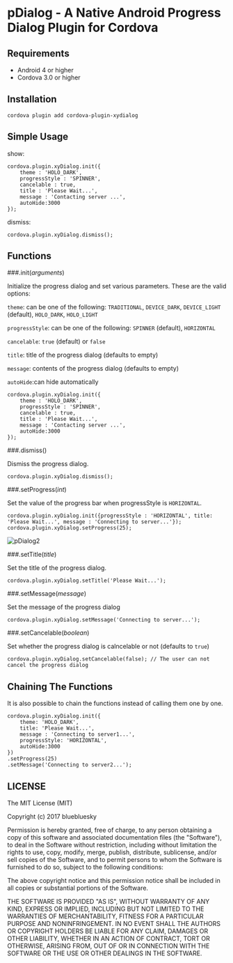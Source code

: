 pDialog - A Native Android Progress Dialog Plugin for Cordova
======================

Requirements
-------------
- Android 4 or higher
- Cordova 3.0 or higher

Installation
-------------
    cordova plugin add cordova-plugin-xydialog
    
Simple Usage
-------------
show:

    cordova.plugin.xyDialog.init({
        theme : 'HOLO_DARK',
        progressStyle : 'SPINNER',
        cancelable : true,
        title : 'Please Wait...',
        message : 'Contacting server ...',
        autoHide:3000
    });

dismiss:

    cordova.plugin.xyDialog.dismiss();


Functions
----------

###.init(_arguments_)

Initialize the progress dialog and set various parameters.
These are the valid options:

`theme`: can be one of the following:
`TRADITIONAL`, `DEVICE_DARK`, `DEVICE_LIGHT` (default), `HOLO_DARK`, `HOLO_LIGHT`


`progressStyle`: can be one of the following:
`SPINNER` (default), `HORIZONTAL`

`cancelable`: `true` (default) or `false`

`title`: title of the progress dialog (defaults to empty)

`message`: contents of the progress dialog (defaults to empty)

`autoHide`:can hide automatically

    cordova.plugin.xyDialog.init({
        theme : 'HOLO_DARK',
        progressStyle : 'SPINNER',
        cancelable : true,
        title : 'Please Wait...',
        message : 'Contacting server ...',
        autoHide:3000
    });

###.dismiss()

Dismiss the progress dialog.

    cordova.plugin.xyDialog.dismiss();

###.setProgress(_int_)

Set the value of the progress bar when progressStyle is `HORIZONTAL`.
    
    cordova.plugin.xyDialog.init({progressStyle : 'HORIZONTAL', title: 'Please Wait...', message : 'Connecting to server...'});
    cordova.plugin.xyDialog.setProgress(25);
    
![pDialog2](http://i.imgur.com/7k2docz.png)


###.setTitle(_title_)

Set the title of the progress dialog.
    
    cordova.plugin.xyDialog.setTitle('Please Wait...');
    
###.setMessage(_message_)

Set the message of the progress dialog

    cordova.plugin.xyDialog.setMessage('Connecting to server...');   
    
###.setCancelable(_boolean_)

Set whether the progress dialog is calncelable or not (defaults to `true`)

    cordova.plugin.xyDialog.setCancelable(false); // The user can not cancel the progress dialog  
    

Chaining The Functions
-----------------------

It is also possible to chain the functions instead of calling them one by one.

    cordova.plugin.xyDialog.init({
        theme: 'HOLO_DARK',
        title: 'Please Wait...',
        message : 'Connecting to server1...',
        progressStyle: 'HORIZONTAL',
        autoHide:3000
    })
    .setProgress(25)
    .setMessage('Connecting to server2...');

LICENSE
--------
The MIT License (MIT)

Copyright (c) 2017 bluebluesky

Permission is hereby granted, free of charge, to any person obtaining a copy of
this software and associated documentation files (the "Software"), to deal in
the Software without restriction, including without limitation the rights to
use, copy, modify, merge, publish, distribute, sublicense, and/or sell copies of
the Software, and to permit persons to whom the Software is furnished to do so,
subject to the following conditions:

The above copyright notice and this permission notice shall be included in all
copies or substantial portions of the Software.

THE SOFTWARE IS PROVIDED "AS IS", WITHOUT WARRANTY OF ANY KIND, EXPRESS OR
IMPLIED, INCLUDING BUT NOT LIMITED TO THE WARRANTIES OF MERCHANTABILITY, FITNESS
FOR A PARTICULAR PURPOSE AND NONINFRINGEMENT. IN NO EVENT SHALL THE AUTHORS OR
COPYRIGHT HOLDERS BE LIABLE FOR ANY CLAIM, DAMAGES OR OTHER LIABILITY, WHETHER
IN AN ACTION OF CONTRACT, TORT OR OTHERWISE, ARISING FROM, OUT OF OR IN
CONNECTION WITH THE SOFTWARE OR THE USE OR OTHER DEALINGS IN THE SOFTWARE.

    